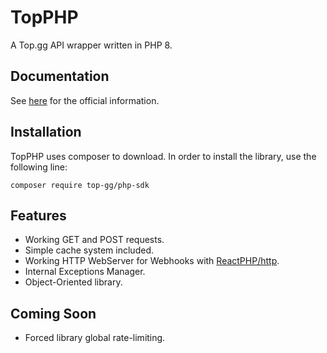 # TopPHP
A Top.gg API wrapper written in PHP 8.

## Documentation
See [here](docs.md) for the official information.

## Installation
TopPHP uses composer to download. In order to install the library, use the following line:

`composer require top-gg/php-sdk`

## Features

* Working GET and POST requests.
* Simple cache system included.
* Working HTTP WebServer for Webhooks with [ReactPHP/http](https://github.com/reactphp/http).
* Internal Exceptions Manager.
* Object-Oriented library.

## Coming Soon
* Forced library global rate-limiting.
